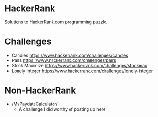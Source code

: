 # HackerRank

Solutions to HackerRank.com programming puzzle.

# Challenges
- Candies <https://www.hackerrank.com/challenges/candies>
- Pairs <https://www.hackerrank.com/challenges/pairs>
- Stock Maximize <https://www.hackerrank.com/challenges/stockmax>
- Lonely Integer <https://www.hackerrank.com/challenges/lonely-integer>

# Non-HackerRank
- /MyPaydateCalculator/
  - A challenge I did worthy of posting up here
